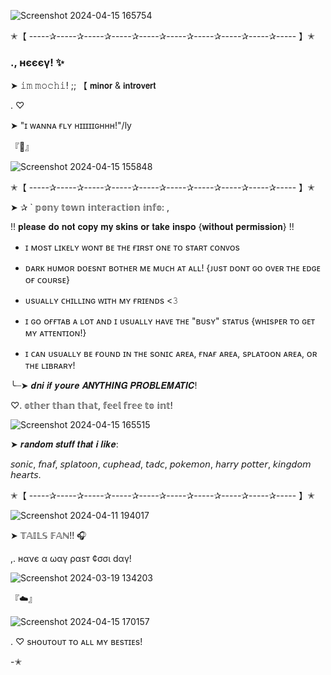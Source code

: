
![Screenshot 2024-04-15 165754](https://github.com/mochitails/mochitails/assets/162510444/9f6b20cb-4159-4fc6-ae86-36906949c6f5)


✭【 -----✰-----✰-----✰-----✰-----✰-----✰-----✰-----✰-----✰----- 】✭

### ., нєєєγ! ✨

➤ 𝚒𝚖 𝚖𝚘𝚌𝚑𝚒! ;; 【 𝗺𝗶𝗻𝗼𝗿 & 𝗶𝗻𝘁𝗿𝗼𝘃𝗲𝗿𝘁 

.                           ♡

➤ "ɪ ᴡᴀɴɴᴀ ғʟʏ ʜɪɪɪɪɪɢʜʜʜ!"/ly

『🍻』⠀
⠀

![Screenshot 2024-04-15 155848](https://github.com/mochitails/mochitails/assets/162510444/47cf3b29-9825-4f6f-b5b0-b2e143b5fb0a)


✭【 -----✰-----✰-----✰-----✰-----✰-----✰-----✰-----✰-----✰----- 】✭

➤ ✰ ` 𝕡𝕠𝕟𝕪 𝕥𝕠𝕨𝕟 𝕚𝕟𝕥𝕖𝕣𝕒𝕔𝕥𝕚𝕠𝕟 𝕚𝕟𝕗𝕠: ,

!! 𝐩𝐥𝐞𝐚𝐬𝐞 𝐝𝐨 𝐧𝐨𝐭 𝐜𝐨𝐩𝐲 𝐦𝐲 𝐬𝐤𝐢𝐧𝐬 𝐨𝐫 𝐭𝐚𝐤𝐞 𝐢𝐧𝐬𝐩𝐨 {𝐰𝐢𝐭𝐡𝐨𝐮𝐭 𝐩𝐞𝐫𝐦𝐢𝐬𝐬𝐢𝐨𝐧} !!

- ɪ ᴍᴏsᴛ ʟɪᴋᴇʟʏ ᴡᴏɴᴛ ʙᴇ ᴛʜᴇ ғɪʀsᴛ ᴏɴᴇ ᴛᴏ sᴛᴀʀᴛ ᴄᴏɴᴠᴏs

- ᴅᴀʀᴋ ʜᴜᴍᴏʀ ᴅᴏᴇsɴᴛ ʙᴏᴛʜᴇʀ ᴍᴇ ᴍᴜᴄʜ ᴀᴛ ᴀʟʟ! {ᴊᴜsᴛ ᴅᴏɴᴛ ɢᴏ ᴏᴠᴇʀ ᴛʜᴇ ᴇᴅɢᴇ ᴏғ ᴄᴏᴜʀsᴇ}

- ᴜsᴜᴀʟʟʏ ᴄʜɪʟʟɪɴɢ ᴡɪᴛʜ ᴍʏ ғʀɪᴇɴᴅs <𝟹

- ɪ ɢᴏ ᴏғғᴛᴀʙ ᴀ ʟᴏᴛ ᴀɴᴅ ɪ ᴜsᴜᴀʟʟʏ ʜᴀᴠᴇ ᴛʜᴇ "ʙᴜsʏ" sᴛᴀᴛᴜs {ᴡʜɪsᴘᴇʀ ᴛᴏ ɢᴇᴛ ᴍʏ ᴀᴛᴛᴇɴᴛɪᴏɴ!}

- ɪ ᴄᴀɴ ᴜsᴜᴀʟʟʏ ʙᴇ ғᴏᴜɴᴅ ɪɴ ᴛʜᴇ sᴏɴɪᴄ ᴀʀᴇᴀ, ғɴᴀғ ᴀʀᴇᴀ, sᴘʟᴀᴛᴏᴏɴ ᴀʀᴇᴀ, ᴏʀ ᴛʜᴇ ʟɪʙʀᴀʀʏ!

╰┈➤ 𝒅𝒏𝒊 𝒊𝒇 𝒚𝒐𝒖𝒓𝒆 𝑨𝑵𝒀𝑻𝑯𝑰𝑵𝑮 𝑷𝑹𝑶𝑩𝑳𝑬𝑴𝑨𝑻𝑰𝑪!

♡. 𝕠𝕥𝕙𝕖𝕣 𝕥𝕙𝕒𝕟 𝕥𝕙𝕒𝕥, 𝕗𝕖𝕖𝕝 𝕗𝕣𝕖𝕖 𝕥𝕠 𝕚𝕟𝕥!

![Screenshot 2024-04-15 165515](https://github.com/mochitails/mochitails/assets/162510444/912b13f3-95d5-438d-934d-b8caf10e31d4)



➤ 𝒓𝒂𝒏𝒅𝒐𝒎 𝒔𝒕𝒖𝒇𝒇 𝒕𝒉𝒂𝒕 𝒊 𝒍𝒊𝒌𝒆:

𝘴𝘰𝘯𝘪𝘤, 𝘧𝘯𝘢𝘧, 𝘴𝘱𝘭𝘢𝘵𝘰𝘰𝘯, 𝘤𝘶𝘱𝘩𝘦𝘢𝘥, 𝘵𝘢𝘥𝘤, 𝘱𝘰𝘬𝘦𝘮𝘰𝘯, 𝘩𝘢𝘳𝘳𝘺 𝘱𝘰𝘵𝘵𝘦𝘳, 𝘬𝘪𝘯𝘨𝘥𝘰𝘮 𝘩𝘦𝘢𝘳𝘵𝘴. 

✭【 -----✰-----✰-----✰-----✰-----✰-----✰-----✰-----✰-----✰----- 】✭


![Screenshot 2024-04-11 194017](https://github.com/mochitails/mochitails/assets/162510444/fb11f89a-9f72-470e-9805-1683cc21c97e)


➤ 𝕋𝔸𝕀𝕃𝕊 𝔽𝔸ℕ!! 🎧

,. нανє α ωαγ ραsт ¢σσι dαγ!

![Screenshot 2024-03-19 134203](https://github.com/mochitails/mochitails/assets/162510444/d6173055-c2b6-4672-88ca-b45e474c190f)

『☁️』

![Screenshot 2024-04-15 170157](https://github.com/mochitails/mochitails/assets/162510444/a76f0403-d4f5-44df-86f6-e9ddbd33c081)

. ♡ sʜᴏᴜᴛᴏᴜᴛ ᴛᴏ ᴀʟʟ ᴍʏ ʙᴇsᴛɪᴇs!

-✭

<!--
**mochitails/mochitails** is a ✨ _special_ ✨ repository because its `README.md` (this file) appears on your GitHub profile.


